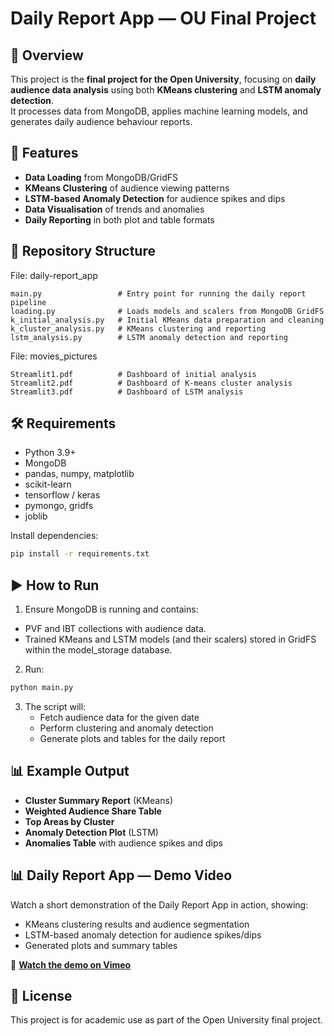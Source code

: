 # Daily Report App — OU Final Project

## 📌 Overview
This project is the **final project for the Open University**, focusing on **daily audience data analysis** using both **KMeans clustering** and **LSTM anomaly detection**.  
It processes data from MongoDB, applies machine learning models, and generates daily audience behaviour reports.

## 🚀 Features
- **Data Loading** from MongoDB/GridFS
- **KMeans Clustering** of audience viewing patterns
- **LSTM-based Anomaly Detection** for audience spikes and dips
- **Data Visualisation** of trends and anomalies
- **Daily Reporting** in both plot and table formats

## 📂 Repository Structure
File: daily-report_app
```
main.py                 # Entry point for running the daily report pipeline
loading.py              # Loads models and scalers from MongoDB GridFS
k_initial_analysis.py   # Initial KMeans data preparation and cleaning
k_cluster_analysis.py   # KMeans clustering and reporting
lstm_analysis.py        # LSTM anomaly detection and reporting
```
File: movies_pictures
```
Streamlit1.pdf          # Dashboard of initial analysis
Streamlit2.pdf          # Dashboard of K-means cluster analysis
Streamlit3.pdf          # Dashboard of LSTM analysis
```

## 🛠 Requirements
- Python 3.9+
- MongoDB
- pandas, numpy, matplotlib
- scikit-learn
- tensorflow / keras
- pymongo, gridfs
- joblib

Install dependencies:
```bash
pip install -r requirements.txt
```

## ▶️ How to Run

1. Ensure MongoDB is running and contains:
- PVF and IBT collections with audience data.
- Trained KMeans and LSTM models (and their scalers) stored in GridFS within the model_storage database.

2. Run:
```bash
python main.py
```

3. The script will:
   - Fetch audience data for the given date
   - Perform clustering and anomaly detection
   - Generate plots and tables for the daily report

## 📊 Example Output
- **Cluster Summary Report** (KMeans)
- **Weighted Audience Share Table**
- **Top Areas by Cluster**
- **Anomaly Detection Plot** (LSTM)
- **Anomalies Table** with audience spikes and dips

## 📊 Daily Report App — Demo Video

Watch a short demonstration of the Daily Report App in action, showing:
- KMeans clustering results and audience segmentation
- LSTM-based anomaly detection for audience spikes/dips
- Generated plots and summary tables

🎥 **[Watch the demo on Vimeo](https://vimeo.com/1108743344?share=copy#t=58.467)**


## 📄 License
This project is for academic use as part of the Open University final project.

